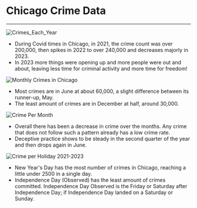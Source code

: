 # Chicago Crime Data
---

![Crimes_Each_Year](https://github.com/CaillahR/Chicago-Crime-Data/assets/121994185/f5d8866a-e96c-4d5a-8839-f0ca9942b377)

- During Covid times in Chicago, in 2021, the crime count was over 200,000, then spikes in 2022 to over 240,000 and decreases majorly in 2023.
- In 2023 more things were opening up and more people were out and about, leaving less time for criminal activity and more time for freedom!

![Monthly Crimes in Chicago](https://github.com/CaillahR/Chicago-Crime-Data/assets/121994185/acbd983c-26b2-4a83-9111-f2ee4ee3d0e9)

- Most crimes are in June at about 60,000, a slight difference between its runner-up, May. 
- The least amount of crimes are in December at half, around 30,000.

![Crime Per Month](https://github.com/CaillahR/Chicago-Crime-Data/assets/121994185/edf7c0d5-8ae7-4931-a937-9dfaa89bed3c)

- Overall there has been a decrease in crime over the months. Any crime that does not follow such a pattern already has a low crime rate.
- Deceptive practice shows to be steady in the second quarter of the year and then drops again in June.

![Crime per Holiday 2021-2023](https://github.com/CaillahR/Chicago-Crime-Data/assets/121994185/f3fe5eba-90e6-453b-b66b-56f4616f1385)

- New Year's Day has the most number of crimes in Chicago, reaching a little under 2500 in a single day.
- Independence Day (Observed) has the least amount of crimes committed. Independence Day Observed is the Friday or Saturday after Independence Day; if Independence Day landed on a Saturday or Sunday.
